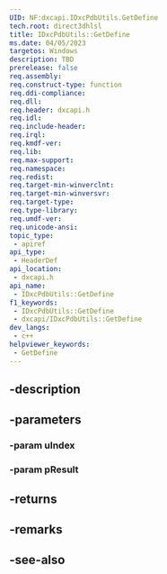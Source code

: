 ```yaml
---
UID: NF:dxcapi.IDxcPdbUtils.GetDefine
tech.root: direct3dhlsl
title: IDxcPdbUtils::GetDefine
ms.date: 04/05/2023
targetos: Windows
description: TBD
prerelease: false
req.assembly: 
req.construct-type: function
req.ddi-compliance: 
req.dll: 
req.header: dxcapi.h
req.idl: 
req.include-header: 
req.irql: 
req.kmdf-ver: 
req.lib: 
req.max-support: 
req.namespace: 
req.redist: 
req.target-min-winverclnt: 
req.target-min-winversvr: 
req.target-type: 
req.type-library: 
req.umdf-ver: 
req.unicode-ansi: 
topic_type:
 - apiref
api_type:
 - HeaderDef
api_location:
 - dxcapi.h
api_name:
 - IDxcPdbUtils::GetDefine
f1_keywords:
 - IDxcPdbUtils::GetDefine
 - dxcapi/IDxcPdbUtils::GetDefine
dev_langs:
 - c++
helpviewer_keywords:
 - GetDefine
---
```


## -description

## -parameters

### -param uIndex

### -param pResult

## -returns

## -remarks

## -see-also

